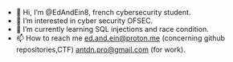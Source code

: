 - 👋 Hi, I’m @EdAndEin8, french cybersecurity student.
- 👀 I’m interested in cyber security OFSEC.
- 🌱 I’m currently learning SQL injections and race condition.
- 📫 How to reach me ed.and.ein@proton.me (concerning github repositories,CTF)
  antdn.pro@gmail.com (for work).

<!---
EdAndEin8/EdAndEin8 is a ✨ special ✨ repository because its `README.md` (this file) appears on your GitHub profile.
You can click the Preview link to take a look at your changes.
--->
